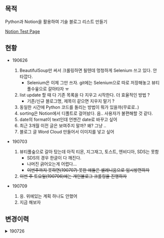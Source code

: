 ## 목적
Python과 Notion을 활용하여 기술 블로그 리스트 만들기 

<a href="https://www.notion.so/jaemin/0e0386aa405041b8bb7b1537ffed25f3?v=c7c08f40039e4db0b5ce1c90cefbdf6a" target="_blank">Notion Test Page</a>

## 현황
* 190626
    1. BeautifulSoup만 써서 크롤링하면 될텐데 멍청하게 Selenium 쓰고 있다. 안타깝다.
        * Selenium은 이제 그만 쓰자. git에는 Selenium으로 따로 저장해놓고 뷰티풀수웊으로 갈아타자 ㅠ 
    2. list update 할 때 다 기존 목록을 다 지우고 시작한다. 더 효율적인 방법 ?
        * 기존/신규 블로그명, 제목이 같으면 지우지 말기 ? 
    3. 동일한 시간에 Python 코드를 돌리는 방법이 뭐가 있을까(무료로..)
    4. sorting은 Notion에서 디폴트로 걸어놨다. 음.. 사용자가 불편해할 것 같다.
    5. date의 format이 text인데 언젠간 date로 바꾸고 싶어
    6. 최근 3개월 이전 글은 보여주지 말까? 왜? 그냥 ..
    7. 블로그 글 Word Cloud 만들어서 이미지를 넣고 싶어
    
* 190703
    1. 뷰티풀숲으로 갈아 탔는데 아직 티몬, 지그재그, 토스트, 엔비디아, SDS는 못함
        * SDS의 경우 한글이 다 깨진다.
        * 나머진 긁어오는게 어렵다...
        * ~~이번주까지 못하면(190707) 못한 애들은 셀레니움으로 임시방편하자~~
    2. ~~이번 주 토요일(190706)에는 개인블로그 크롤링을 진행하자~~
    
* 190709
    1. 응. 위에있는 계획 하나도 안했어
    2. 지금 해보자  
## 변경이력

<details><summary>190726</summary>
<p>

* ncsoft UI 변경 됨

</p>
    
 ## 참고
* <a href="https://github.com/jamalex/notion-py" target="_blank">Unofficial Python 3 client for Notion API</a>

